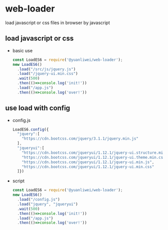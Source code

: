 # web-loader
load javascript or css files in browser by javascript

## load javascript or css
- basic use
  ```javascript
  const LoadES6 = require('@yuanliwei/web-loader');
  new LoadES6()
    .load("/src/js/jquery.js")
    .load("/jquery-ui.min.css")
    .wait(500)
    .then(()=>console.log('init!'))
    .load("/app.js")
    .then(()=>console.log('over!'))
  ```

## use load with config
- config.js
  ```javascript
  LoadES6.config({
    "jquery":[
      "https://cdn.bootcss.com/jquery/3.1.1/jquery.min.js"
    ],
    "jqueryui":[
      "https://cdn.bootcss.com/jqueryui/1.12.1/jquery-ui.structure.min.css",
      "https://cdn.bootcss.com/jqueryui/1.12.1/jquery-ui.theme.min.css",
      "https://cdn.bootcss.com/jqueryui/1.12.1/jquery-ui.min.js",
      "https://cdn.bootcss.com/jqueryui/1.12.1/jquery-ui.min.css"
    ]})
  ```
- script
  ```javascript
  const LoadES6 = require('@yuanliwei/web-loader');
  new LoadES6()
    .load("/config.js")
    .load("jquery", "jqueryui")
    .wait(500)
    .then(()=>console.log('init!'))
    .load("/app.js")
    .then(()=>console.log('over!'))
  ```
